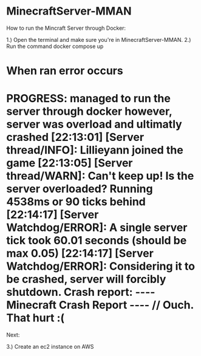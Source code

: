 # MinecraftServer-MMAN

How to run the Mincraft Server through Docker:

1.) Open the terminal and make sure you're in MinecraftServer-MMAN.
2.) Run the command docker compose up

# When ran error occurs

PROGRESS:
managed to run the server through docker however, server was overload and ultimatly crashed
[22:13:01] [Server thread/INFO]: Lillieyann joined the game
[22:13:05] [Server thread/WARN]: Can't keep up! Is the server overloaded? Running 4538ms or 90 ticks behind
[22:14:17] [Server Watchdog/ERROR]: A single server tick took 60.01 seconds (should be max 0.05)
[22:14:17] [Server Watchdog/ERROR]: Considering it to be crashed, server will forcibly shutdown.
Crash report:
---- Minecraft Crash Report ----
// Ouch. That hurt :(
=======

Next:

3.) Create an ec2 instance on AWS

